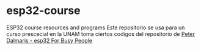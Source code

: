 # esp32-course
ESP32 course resources and programs
Este repositorio se usa para un curso prescecial en la UNAM toma ciertos codigos del repositorio de [Peter Dalmaris - esp32 For Busy People](https://github.com/futureshocked/ESP32-For-Busy-People-1)
